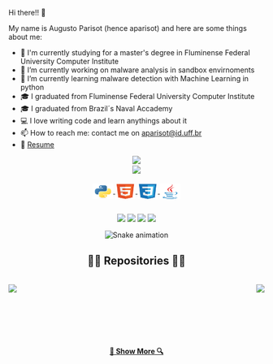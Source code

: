 Hi there!! 👋

My name is Augusto Parisot (hence aparisot) and here are some things about me:

- 🔬 I'm currently studying for a master's degree in Fluminense Federal University Computer Institute
- 🔭 I’m currently working on malware analysis in sandbox envirnoments
- 🌱 I’m currently learning malware detection with Machine Learning in python
- 🎓 I graduated from Fluminense Federal University Computer Institute
- 🎓 I graduated from Brazil´s Naval Accademy
- 💻 I love  writing code and learn anythings about it 
- 📫 How to reach me: contact me on aparisot@id.uff.br
- 📝 <a href="http://lattes.cnpq.br/3689498761565289" target="_blank">Resume</a><br>
  
  
<div align="center">
  <a href="https://github.com/aparisot84">
  <img height="180em" src="https://github-readme-stats.vercel.app/api?username=aparisot84&show_icons=true&theme=nightowl&include_all_commits=true&count_private=true"/>
  <br>
  <img height="180em" src="https://github-readme-stats.vercel.app/api/top-langs/?username=aparisot84&layout=compact&langs_count=7&theme=nightowl"/>
</div>

</div >
<div style="display: inline_block" align="center"><br>
  <img align="center" alt="Python" height="30" width="40" src="https://raw.githubusercontent.com/devicons/devicon/master/icons/python/python-original.svg">
  <img align="center" alt="HTML" height="30" width="40" src="https://raw.githubusercontent.com/devicons/devicon/master/icons/html5/html5-original.svg">
  <img align="center" alt="CSS" height="30" width="40" src="https://raw.githubusercontent.com/devicons/devicon/master/icons/css3/css3-original.svg"> 
  <img align="center" alt="CSS" height="30" width="40" src="https://raw.githubusercontent.com/devicons/devicon/master/icons/java/java-original.svg">
</div>

##

<div align="center">
  <a href="https://instagram.com/augustoparisot" target="_blank"><img src="https://img.shields.io/badge/-Instagram-%23E4405F?style=for-the-badge&logo=instagram&logoColor=white" target="_blank"></a> 
  <a href = "mailto:aparisot@id.uff.br"><img src="https://img.shields.io/badge/-Gmail-%23333?style=for-the-badge&logo=gmail&logoColor=white" target="_blank"></a>
  <a href="https://www.linkedin.com/in/aparisot" target="_blank"><img src="https://img.shields.io/badge/-LinkedIn-%230077B5?style=for-the-badge&logo=linkedin&logoColor=white" target="_blank"></a>
  <a href="https://www.facebook.com/augusto.parisot" target="_blank"><img src="https://img.shields.io/badge/Facebook-1877F2?style=for-the-badge&logo=facebook&logoColor=white" target="_blank"></a>   
 
  ![Snake animation](https://github.com/aparisot84/aparisot84/blob/output/github-contribution-grid-snake.svg)
 
</div>


<h2 align="center">👨‍💻 Repositories 👨‍💻</h2>
<br>
<div width="100%" align="center">
  <a align="left" href="https://github.com/aparisot84/Sandbox-Ransomware-Analysis-Dataset" title="Montagem de Dataset para Detecção de Ataques de Ransomware: Desafios e Soluções">
    <img align="left" height="150" src="https://github-readme-stats.vercel.app/api/pin/?username=aparisot84&repo=Sandbox-Ransomware-Analysis-Dataset&theme=nightowl&border_color=61dafb&border_radius=10"></a>
  <a align="right" href="https://github.com/aparisot84/Letras-e-Numeros" title="Letras e Números">
    <img align="right" height="150" src="https://github-readme-stats.vercel.app/api/pin/?username=aparisot84&repo=Letras-e-Numeros&theme=nightowl&border_color=61dafb&border_radius=10"></a>
</div>
<br/><br/><br/><br/><br/><br/>

<h4 align="center">
  <a href="https://github.com/aparisot84?tab=repositories" title="Show Repositories">🔎 Show More 🔍</a>
</h4>











